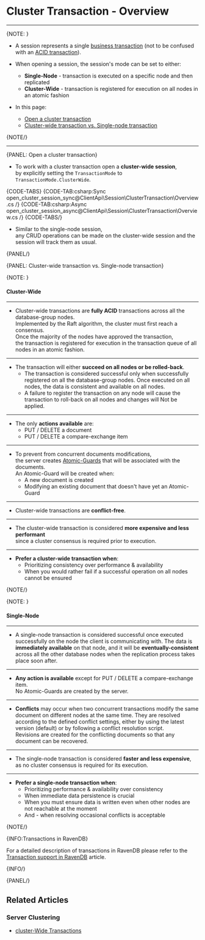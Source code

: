 # Cluster Transaction - Overview

---

{NOTE: }

* A session represents a single [business transaction](https://martinfowler.com/eaaCatalog/unitOfWork.html) 
  (not to be confused with an [ACID transaction](../../../client-api/faq/transaction-support)).  
 
* When opening a session, the session's mode can be set to either:  
    * **Single-Node** - transaction is executed on a specific node and then replicated
    * **Cluster-Wide** - transaction is registered for execution on all nodes in an atomic fashion

* In this page:  
    * [Open a cluster transaction](../../../client-api/session/cluster-transaction/overview#open-a-cluster-transaction)
    * [Cluster-wide transaction vs. Single-node transaction](../../../client-api/session/cluster-transaction/overview#cluster-wide-transaction-vs.-single-node-transaction)
     
{NOTE/}

---

{PANEL: Open a cluster transaction}

* To work with a cluster transaction open a **cluster-wide session**,  
  by explicitly setting the `TransactionMode` to `TransactionMode.ClusterWide`.

{CODE-TABS}
{CODE-TAB:csharp:Sync open_cluster_session_sync@ClientApi\Session\ClusterTransaction\Overview.cs /}
{CODE-TAB:csharp:Async open_cluster_session_async@ClientApi\Session\ClusterTransaction\Overview.cs /}
{CODE-TABS/}

* Similar to the single-node session,  
  any CRUD operations can be made on the cluster-wide session and the session will track them as usual.

{PANEL/}

{PANEL: Cluster-wide transaction vs. Single-node transaction}

{NOTE: }
#### Cluster-Wide
---

* Cluster-wide transactions are **fully ACID** transactions across all the database-group nodes.  
  Implemented by the Raft algorithm, the cluster must first reach a consensus.  
  Once the majority of the nodes have approved the transaction,  
  the transaction is registered for execution in the transaction queue of all nodes in an atomic fashion.  

---

* The transaction will either **succeed on all nodes or be rolled-back**.
    * The transaction is considered successful only when successfully registered on all the database-group nodes.
      Once executed on all nodes, the data is consistent and available on all nodes.  
    * A failure to register the transaction on any node will cause the transaction to roll-back on all nodes and changes will Not be applied.

---

* The only **actions available** are:
    * PUT / DELETE a document
    * PUT / DELETE a compare-exchange item

---

* To prevent from concurrent documents modifications,  
  the server creates [Atomic-Guards](../../../client-api/session/cluster-transaction/atomic-guards) that will be associated with the documents.  
  An Atomic-Guard will be created when:
    * A new document is created
    * Modifying an existing document that doesn't have yet an Atomic-Guard

---

* Cluster-wide transactions are **conflict-free**.

---

* The cluster-wide transaction is considered **more expensive and less performant**  
  since a cluster consensus is required prior to execution.  

---

* **Prefer a cluster-wide transaction when**:
    * Prioritizing consistency over performance & availability
    * When you would rather fail if a successful operation on all nodes cannot be ensured

{NOTE/}

{NOTE: }
#### Single-Node
---

* A single-node transaction is considered successful once executed successfully on the node the client is communicating with.
  The data is **immediately available** on that node, and it will be **eventually-consistent** across all the other database nodes when the replication process takes place soon after.

---

* **Any action is available** except for PUT / DELETE a compare-exchange item.  
  No Atomic-Guards are created by the server.

---

* **Conflicts** may occur when two concurrent transactions modify the same document on different nodes at the same time.
  They are resolved according to the defined conflict settings, either by using the latest version (default) or by following a conflict resolution script.  
  Revisions are created for the conflicting documents so that any document can be recovered.

---

* The single-node transaction is considered **faster and less expensive**,  
  as no cluster consensus is required for its execution.

---

* **Prefer a single-node transaction when**:  
    * Prioritizing performance & availability over consistency
    * When immediate data persistence is crucial
    * When you must ensure data is written even when other nodes are not reachable at the moment
    * And - when resolving occasional conflicts is acceptable

{NOTE/}

{INFO:Transactions in RavenDB}

For a detailed description of transactions in RavenDB please refer to the [Transaction support in RavenDB](../../../client-api/faq/transaction-support) article.

{INFO/}

{PANEL/}

## Related Articles

### Server Clustering

- [cluster-Wide Transactions](../../../server/clustering/cluster-transactions)


